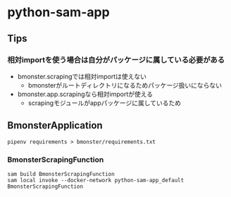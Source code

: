 # python-sam-app

## Tips

### 相対importを使う場合は自分がパッケージに属している必要がある

* bmonster.scrapingでは相対importは使えない
    * bmonsterがルートディレクトリになるためパッケージ扱いにならない
* bmonster.app.scrapingなら相対importが使える
    * scrapingモジュールがappパッケージに属しているため 

## BmonsterApplication

```shell
pipenv requirements > bmonster/requirements.txt
```

### BmonsterScrapingFunction

```shell
sam build BmonsterScrapingFunction
sam local invoke --docker-network python-sam-app_default BmonsterScrapingFunction
```
